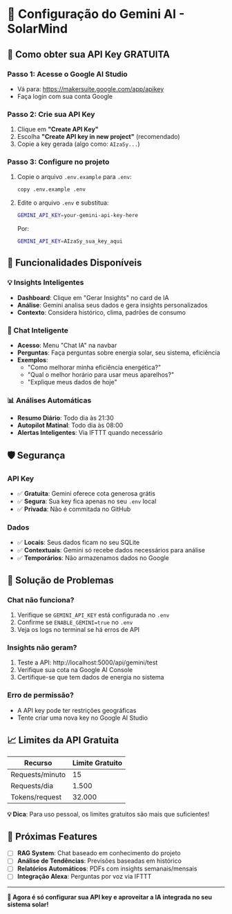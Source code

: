 # 🤖 Configuração do Gemini AI - SolarMind

## 🚀 Como obter sua API Key GRATUITA

### Passo 1: Acesse o Google AI Studio
- Vá para: https://makersuite.google.com/app/apikey
- Faça login com sua conta Google

### Passo 2: Crie sua API Key
1. Clique em **"Create API Key"**
2. Escolha **"Create API key in new project"** (recomendado)
3. Copie a key gerada (algo como: `AIzaSy...`)

### Passo 3: Configure no projeto
1. Copie o arquivo `.env.example` para `.env`:
   ```bash
   copy .env.example .env
   ```

2. Edite o arquivo `.env` e substitua:
   ```bash
   GEMINI_API_KEY=your-gemini-api-key-here
   ```
   Por:
   ```bash
   GEMINI_API_KEY=AIzaSy_sua_key_aqui
   ```

## 🔧 Funcionalidades Disponíveis

### 💡 Insights Inteligentes
- **Dashboard**: Clique em "Gerar Insights" no card de IA
- **Análise**: Gemini analisa seus dados e gera insights personalizados
- **Contexto**: Considera histórico, clima, padrões de consumo

### 💬 Chat Inteligente
- **Acesso**: Menu "Chat IA" na navbar
- **Perguntas**: Faça perguntas sobre energia solar, seu sistema, eficiência
- **Exemplos**: 
  - "Como melhorar minha eficiência energética?"
  - "Qual o melhor horário para usar meus aparelhos?"
  - "Explique meus dados de hoje"

### 📊 Análises Automáticas
- **Resumo Diário**: Todo dia às 21:30
- **Autopilot Matinal**: Todo dia às 08:00
- **Alertas Inteligentes**: Via IFTTT quando necessário

## 🛡️ Segurança

### API Key
- ✅ **Gratuita**: Gemini oferece cota generosa grátis
- ✅ **Segura**: Sua key fica apenas no seu `.env` local
- ✅ **Privada**: Não é commitada no GitHub

### Dados
- ✅ **Locais**: Seus dados ficam no seu SQLite
- ✅ **Contextuais**: Gemini só recebe dados necessários para análise
- ✅ **Temporários**: Não armazenamos dados no Google

## 🚨 Solução de Problemas

### Chat não funciona?
1. Verifique se `GEMINI_API_KEY` está configurada no `.env`
2. Confirme se `ENABLE_GEMINI=true` no `.env`
3. Veja os logs no terminal se há erros de API

### Insights não geram?
1. Teste a API: http://localhost:5000/api/gemini/test
2. Verifique sua cota na Google AI Console
3. Certifique-se que tem dados de energia no sistema

### Erro de permissão?
- A API key pode ter restrições geográficas
- Tente criar uma nova key no Google AI Studio

## 📈 Limites da API Gratuita

| Recurso | Limite Gratuito |
|---------|----------------|
| Requests/minuto | 15 |
| Requests/dia | 1.500 |
| Tokens/request | 32.000 |

**💡 Dica**: Para uso pessoal, os limites gratuitos são mais que suficientes!

## 🔮 Próximas Features

- [ ] **RAG System**: Chat baseado em conhecimento do projeto
- [ ] **Análise de Tendências**: Previsões baseadas em histórico
- [ ] **Relatórios Automáticos**: PDFs com insights semanais/mensais
- [ ] **Integração Alexa**: Perguntas por voz via IFTTT

---

**🎯 Agora é só configurar sua API key e aproveitar a IA integrada no seu sistema solar!**
